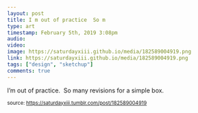 ```yaml
---
layout: post
title: I m out of practice  So m
type: art
timestamp: February 5th, 2019 3:08pm
audio: 
video: 
image: https://saturdayxiii.github.io/media/182589004919.png
link: https://saturdayxiii.github.io/media/182589004919.png
tags: ["design", "sketchup"]
comments: true
---
```


I’m out of practice.  So many revisions for a simple box.
 
  
<small>source: https://saturdayxiii.tumblr.com/post/182589004919</small>